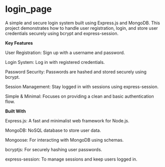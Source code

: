# login_page
A simple and secure login system built using Express.js and MongoDB. This project demonstrates how to handle user registration, login, and store user credentials securely using bcrypt and express-session.

**Key Features**

User Registration: Sign up with a username and password.

Login System: Log in with registered credentials.

Password Security: Passwords are hashed and stored securely using bcrypt.

Session Management: Stay logged in with sessions using express-session.

Simple & Minimal: Focuses on providing a clean and basic authentication flow.


**Built With**

Express.js: A fast and minimalist web framework for Node.js.

MongoDB: NoSQL database to store user data.

Mongoose: For interacting with MongoDB using schemas.

bcryptjs: For securely hashing user passwords.

express-session: To manage sessions and keep users logged in.
